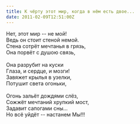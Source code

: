 ```yaml
---
title: К чёрту этот мир, когда в нём есть двое...
date: 2011-02-09T12:51:00Z
---
```


Нет, этот мир -- не мой!<br />
Ведь он стоит стеной немой.<br />
Стена сотрёт мечтанья в грязь,<br />
Она порвёт с душою связь,<br />
<br />
Она разрубит на куски<br />
Глаза, и сердце, и мозги!<br />
Завяжет крылья в узелки,<br />
Потушит света огоньки,<br />
<br />
Огонь зальёт дождями слёз,<br />
Сожжёт мечтаний хрупкий мост,<br />
Задавит сапогами сны...<br />
Но всё уйдёт -- настанем Мы!!!<br />
<br />